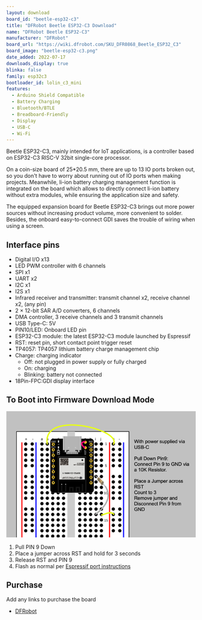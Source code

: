 ```yaml
---
layout: download
board_id: "beetle-esp32-c3"
title: "DFRobot Beetle ESP32-C3 Download"
name: "DFRobot Beetle ESP32-C3"
manufacturer: "DFRobot"
board_url: "https://wiki.dfrobot.com/SKU_DFR0868_Beetle_ESP32_C3"
board_image: "beetle-esp32-c3.png"
date_added: 2022-07-17
downloads_display: true
blinka: false
family: esp32c3
bootloader_id: lolin_c3_mini
features:
  - Arduino Shield Compatible
  - Battery Charging
  - Bluetooth/BTLE
  - Breadboard-Friendly
  - Display
  - USB-C
  - Wi-Fi
---
```


Beetle ESP32-C3, mainly intended for IoT applications, is a controller based on
ESP32-C3 RISC-V 32bit single-core processor.

On a coin-size board of 25*20.5 mm, there are up to 13 IO ports broken out, so
you don't have to worry about running out of IO ports when making projects.
Meanwhile, li-ion battery charging management function is integrated on the
board which allows to directly connect li-ion battery without extra modules,
while ensuring the application size and safety.

The equipped expansion board for Beetle ESP32-C3 brings out more power sources
without increasing product volume, more convenient to solder. Besides, the
onboard easy-to-connect GDI saves the trouble of wiring when using a screen.

## Interface pins

- Digital I/O x13
- LED PWM controller with 6 channels
- SPI x1
- UART x2
- I2C x1
- I2S x1
- Infrared receiver and transmitter: transmit channel x2, receive channel x2,
(any pin)
- 2 × 12-bit SAR A/D converters, 6 channels
- DMA controller, 3 receive channels and 3 transmit channels
- USB Type-C: 5V
- PIN10/LED: Onboard LED pin
- ESP32-C3 module: the latest ESP32-C3 module launched by Espressif
- RST: reset pin, short contact point trigger reset
- TP4057: TP4057 lithium battery charge management chip
- Charge: charging indicator
  - Off: not plugged in power supply or fully charged
  - On: charging
  - Blinking: battery not connected
- 18Pin-FPC:GDI display interface

## To Boot into Firmware Download Mode

![Beetle ESP32 C3 Firmware Download](/assets/images/boards/original/beetle-esp32-c3-downloadmode.png)

1. Pull PIN 9 Down
1. Place a jumper across RST and hold for 3 seconds
1. Release RST and PIN 9
1. Flash as normal per [Espressif port instructions](https://github.com/adafruit/circuitpython/tree/main/ports/espressif#building-and-flashing)

## Purchase
Add any links to purchase the board
* [DFRobot](https://www.dfrobot.com/product-2566.html)
